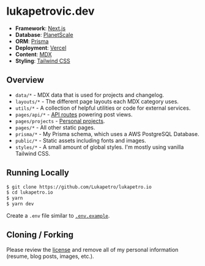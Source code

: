 # lukapetrovic.dev

- **Framework**: [Next.js](https://nextjs.org/)
- **Database**: [PlanetScale](https://planetscale.com)
- **ORM**: [Prisma](https://prisma.io/)
- **Deployment**: [Vercel](https://vercel.com)
- **Content**: [MDX](https://github.com/mdx-js/mdx)
- **Styling**: [Tailwind CSS](https://tailwindcss.com/)

## Overview

- `data/*` - MDX data that is used for projects and changelog.
- `layouts/*` - The different page layouts each MDX category uses.
- `utils/*` - A collection of helpful utilities or code for external services.
- `pages/api/*` - [API routes](https://nextjs.org/docs/api-routes/introduction) powering post views.
- `pages/projects` - [Personal projects](http://localhost:3000/projects).
- `pages/*` - All other static pages.
- `prisma/*` - My Prisma schema, which uses a AWS PostgreSQL Database.
- `public/*` - Static assets including fonts and images.
- `styles/*` - A small amount of global styles. I'm mostly using vanilla Tailwind CSS.

## Running Locally

```bash
$ git clone https://github.com/Lukapetro/lukapetro.io
$ cd lukapetro.io
$ yarn
$ yarn dev
```

Create a `.env` file similar to [`.env.example`](https://github.com/leerob/leerob.io/blob/main/.env.example).

## Cloning / Forking

Please review the [license](https://github.com/lukapetro/lukapetro.io/blob/main/LICENSE.txt) and remove all of my personal information (resume, blog posts, images, etc.).
